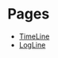# Pages
* [TimeLine](https://vxqqb.github.io/canvas/timeline/)
* [LogLine](https://vxqqb.github.io/canvas/logline/)